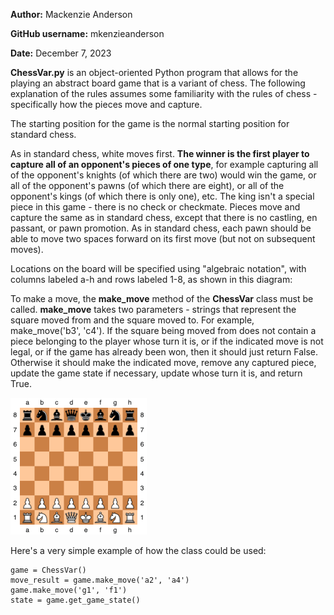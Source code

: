 **Author:** Mackenzie Anderson

**GitHub username:** mkenzieanderson

**Date:** December 7, 2023


**ChessVar.py** is an object-oriented Python program that allows for the playing an abstract board game that is a variant of chess. The following explanation of the rules assumes some familiarity with the rules of chess - specifically how the pieces move and capture.

The starting position for the game is the normal starting position for standard chess.

As in standard chess, white moves first. **The winner is the first player to capture all of an opponent's pieces of one type**, for example capturing all of the opponent's knights (of which there are two) would win the game, or all of the opponent's pawns (of which there are eight), or all of the opponent's kings (of which there is only one), etc. The king isn't a special piece in this game - there is no check or checkmate. Pieces move and capture the same as in standard chess, except that there is no castling, en passant, or pawn promotion. As in standard chess, each pawn should be able to move two spaces forward on its first move (but not on subsequent moves).

Locations on the board will be specified using "algebraic notation", with columns labeled a-h and rows labeled 1-8, as shown in this diagram:

To make a move, the **make_move** method of the **ChessVar** class must be called. **make_move** takes two parameters - strings that represent the square moved from and the square moved to. For example, make_move('b3', 'c4'). If the square being moved from does not contain a piece belonging to the player whose turn it is, or if the indicated move is not legal, or if the game has already been won, then it should just return False. Otherwise it should make the indicated move, remove any captured piece, update the game state if necessary, update whose turn it is, and return True.

![starting position for game](starting_position.png "starting position for game")

Here's a very simple example of how the class could be used:
```
game = ChessVar()
move_result = game.make_move('a2', 'a4')
game.make_move('g1', 'f1')
state = game.get_game_state()
```
